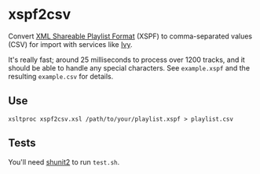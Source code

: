 xspf2csv
========

Convert [XML Shareable Playlist Format](http://xspf.org/) (XSPF) to comma-separated values (CSV) for import with services like [Ivy](http://ivyishere.org/).

It's really fast; around 25 milliseconds to process over 1200 tracks, and it should be able to handle any special characters. See `example.xspf` and the resulting `example.csv` for details.

Use
---

    xsltproc xspf2csv.xsl /path/to/your/playlist.xspf > playlist.csv

Tests
-----

You'll need [shunit2](http://code.google.com/p/shunit2/) to run `test.sh`.
